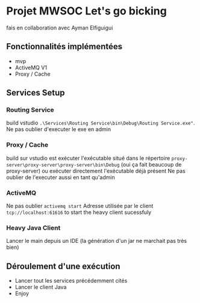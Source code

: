# Projet MWSOC Let's go bicking

fais en collaboration avec Ayman Elfiguigui 

## Fonctionnalités implémentées

* mvp
* ActiveMQ V1
* Proxy / Cache

## Services Setup
### Routing Service
build vstudio `.\Services\Routing Service\bin\Debug\Routing Service.exe"`. 
Ne pas oublier d'executer le exe en admin
### Proxy / Cache
build sur vstudio est exécuter l'exécutable situé dans le répertoire `proxy-server\proxy-server\proxy-server\bin\Debug` (oui ça fait beaucoup de proxy-server)
ou exécuter directement l'exécutable déjà présent
Ne pas oublier de l'executer aussi en tant qu'admin

### ActiveMQ
Ne pas oublier `activemq start`
Adresse utilisée par le client `tcp://localhost:61616` to start the heavy client sucessfuly

### Heavy Java Client
Lancer le main depuis un IDE (la génération d'un jar ne marchait pas très bien)

## Déroulement d'une exécution 
- Lancer tout les services précédemment cités 
- Lancer le client Java
- Enjoy



